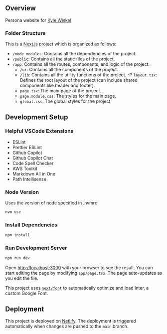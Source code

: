 ## Overview

Persona website for [Kyle Wiskel](https://kylewiskel.dev)

### Folder Structure

This is a [Next.js](https://nextjs.org/) project which is organized as follows:

- `/node_modules`: Contains all the dependencies of the project.
- `/public`: Contains all the static files of the project.
- `/app`: Contains all the routes, components, and logic of the project.
  - `/ui`: Contains all the components of the project.
  - `/lib`: Contains all the utility functions of the project.
    -P `layout.tsx`: Defines the root layout of the project (can include shared components like header and footer).
  - `page.tsx`: The main page of the project.
  - `page.module.css`: The styles for the main page.
  - `global.css`: The global styles for the project.

## Development Setup

### Helpful VSCode Extensions

- ESLint
- Prettier ESLint
- Github Copilot
- Github Copilot Chat
- Code Spell Checker
- AWS Toolkit
- Markdown All in One
- Path Intellisense

### Node Version

Uses the version of node specified in .nvmrc

```zsh
nvm use
```

### Install Dependencies

```zsh
npm install
```

### Run Development Server

```zsh
npm run dev
```

Open [http://localhost:3000](http://localhost:3000) with your browser to see the result.
You can start editing the page by modifying `app/page.tsx`. The page auto-updates as you edit the file.

This project uses [`next/font`](https://nextjs.org/docs/basic-features/font-optimization) to automatically optimize and load Inter, a custom Google Font.

## Deployment

This project is deployed on [Netlify](https://netlify.com/). The deployment is triggered automatically when changes are pushed to the `main` branch.
